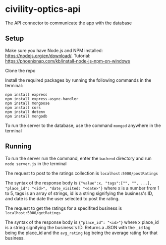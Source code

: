 # civility-optics-api
The API connector to communicate the app with the database

## Setup

Make sure you have Node.js and NPM installed: https://nodejs.org/en/download/. Tutorial: https://phoenixnap.com/kb/install-node-js-npm-on-windows

Clone the repo

Install the required packages by running the following commands in the terminal:

```
npm install express
npm install express-async-handler
npm install mongoose
npm install cors
npm install dotenv
npm install mongodb
```

To run the server to the database, use the command `mongod` anywhere in the terminal

## Running

To run the server run the command, enter the `backend` directory and run `node server.js` in the terminal

The request to post to the ratings collection is `localhost:5000/postRatings`

The syntax of the response body is `{"value":x, "tags":["", "", ...], "place_id": "<id>", "date_visited: "<date>"}` where x is a number from 1 to 5, tags is an array of strings, id is a string signifying the business's ID, and date is the date the user selected to post the rating.


The request to get the ratings for a specifited business is `localhost:5000/getRatings`

The syntax of the response body is `{"place_id": "<id>"}` where x place_id is a string signifying the business's ID. Returns a JSON with the `_id` tag being the place_id and the `avg_rating` tag being the average rating for that business.
